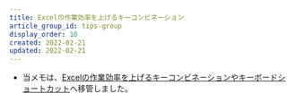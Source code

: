 ```yaml
---
title: Excelの作業効率を上げるキーコンビネーション
article_group_id: tips-group
display_order: 10
created: 2022-02-21
updated: 2022-02-21
---
```

- 当メモは、[Excelの作業効率を上げるキーコンビネーションやキーボードショートカット](https://thinktwice.tech/it/excel/keyboard_shortcuts_in_excel/)へ移管しました。